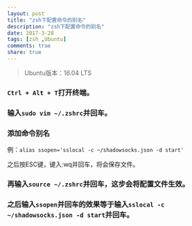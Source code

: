```yaml
---
layout: post
title: "zsh下配置命令的别名"
description: "zsh下配置命令的别名"
date: 2017-3-28
tags: [zsh ,Ubuntu]
comments: true
share: true
---
```

> Ubuntu版本：16.04 LTS

### `Ctrl + Alt + T`打开终端。
### 输入`sudo vim ~/.zshrc`并回车。
### 添加命令别名
例：`alias ssopen='sslocal -c ~/shadowsocks.json -d start'`

之后按ESC键，键入:wq并回车，将会保存文件。
### 再输入`source ~/.zshrc`并回车，这步会将配置文件生效。
### 之后输入`ssopen`并回车的效果等于输入`sslocal -c ~/shadowsocks.json -d start`并回车。
